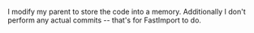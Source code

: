 I modify my parent to store the code into a memory. Additionally I don't perform any actual commits -- that's for FastImport to do.